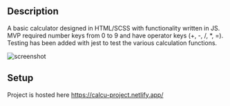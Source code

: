 ## Description
A basic calculator designed in HTML/SCSS with functionality written in JS. MVP required number keys from 0 to 9 and have operator keys (+, -, /, *, =). Testing has been added with jest to test the various calculation functions.

![screenshot](https://user-images.githubusercontent.com/93106408/201230084-aff28369-d2b5-4d20-855c-9664449c672c.JPG)

## Setup 
Project is hosted here https://calcu-project.netlify.app/
